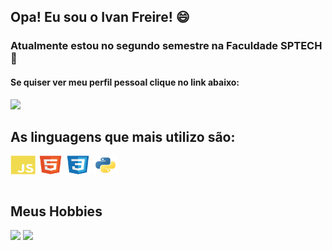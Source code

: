 ## Opa! Eu sou o Ivan Freire! 😄
### Atualmente estou no segundo semestre na Faculdade SPTECH 💜
#### Se quiser ver meu perfil pessoal clique no link abaixo:
<a href="https://github.com/IvanFre1re" target="_blank"><img src="https://img.shields.io/badge/GitHub-100000?style=for-the-badge&logo=github&logoColor=white" target="_blank"></a>

<h2> As linguagens que mais utilizo são: </h2>
<div style="display: inline_block">
<img align="center" alt="Ivan-Js" height="30" width="40" src="https://raw.githubusercontent.com/devicons/devicon/master/icons/javascript/javascript-plain.svg">
  <img align="center" alt="Ivan-HTML" height="30" width="40" src="https://raw.githubusercontent.com/devicons/devicon/master/icons/html5/html5-original.svg">
  <img align="center" alt="Ivan-CSS" height="30" width="40" src="https://raw.githubusercontent.com/devicons/devicon/master/icons/css3/css3-original.svg">
  <img align="center" alt="Ivan-Python" height="30" width="40" src="https://raw.githubusercontent.com/devicons/devicon/master/icons/python/python-original.svg">
  </div> <br>
  
  <h2>Meus Hobbies</h2>
  
  <a href="https://www.youtube.com/channel/UCGl5UhjdrFYYPryKV5OIsiQ" target="_blank"><img src="https://img.shields.io/badge/YouTube-FF0000?style=for-the-badge&logo=youtube&logoColor=white" target="_blank"></a>
  <a href="https://www.twitch.tv/lullyfito" target="_blank"><img src="https://img.shields.io/badge/Twitch-9146FF?style=for-the-badge&logo=twitch&logoColor=white" target="_blank"></a>
